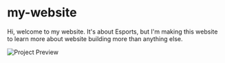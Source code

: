 # my-website

Hi, welcome to my website. It's about Esports, but I'm making this website to learn more about website building more than anything else.

![Project Preview](preview.jpg)
